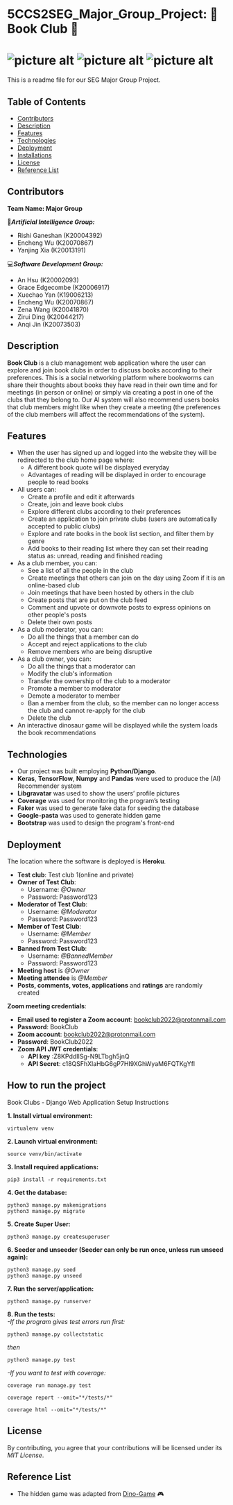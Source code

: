 # 5CCS2SEG_Major_Group_Project: :book: Book Club :book:
![picture alt](https://img.shields.io/badge/tests-607%20passed-brightgreen)
![picture alt](https://img.shields.io/badge/coverage-93%25-green)
![picture alt](https://img.shields.io/badge/licence-MIT-9cf)
=============
This is a readme file for our SEG Major Group Project.

## Table of Contents
  * [Contributors](#Contributors "Go to Contributors")
  * [Description](#Description "Go to Description")
  * [Features](#Features "Go to Features")
  * [Technologies](#Technologies "Go to Technologies")
  * [Deployment](#Deployment "Go to Deployment")
  * [Installations](#How-to-run-the-project "Go to Installations")
  * [License](#License "Go to License")
  * [Reference List](#Reference-list "Go to Reference List")

## Contributors
**Team Name: Major Group**  

:space_invader:***Artificial Intelligence Group:***
  * Rishi Ganeshan (K20004392)
  * Encheng Wu (K20070867)
  * Yanjing Xia (K20013191)

:computer:***Software Development Group:***
* An Hsu (K20002093)
* Grace Edgecombe (K20006917)
* Xuechao Yan (K19006213)
* Encheng Wu (K20070867)
* Zena Wang (K20041870)
* Zirui Ding (K20044217)
* Anqi Jin (K20073503)

## Description
**Book Club** is a club management web application where the user can explore and join book clubs in order to discuss books according to their preferences. This is a social networking platform where bookworms can share their thoughts about books they have read in their own time and for meetings (in person or online) or simply via creating a post in one of the clubs that they belong to. Our AI system will also recommend users books that club members might like when they create a meeting (the preferences of the club members will affect the recommendations of the system).

## Features
* When the user has signed up and logged into the website they will be redirected to the club home page where:
	* A different book quote will be displayed everyday
	* Advantages of reading will be displayed in order to encourage people to read books
* All users can:
	* Create a profile and edit it afterwards
	* Create, join and leave book clubs
	* Explore different clubs according to their preferences
	* Create an application to join private clubs (users are automatically accepted to public clubs)
	* Explore and rate books in the book list section, and filter them by genre
	* Add books to their reading list where they can set their reading status as: unread, reading and finished reading
* As a club member, you can:
  * See a list of all the people in the club
  * Create meetings that others can join on the day using Zoom if it is an online-based club
  * Join meetings that have been hosted by others in the club
  * Create posts that are put on the club feed
  * Comment and upvote or downvote posts to express opinions on other people's posts
  * Delete their own posts
* As a club moderator, you can:
  * Do all the things that a member can do
  * Accept and reject applications to the club
  * Remove members who are being disruptive
* As a club owner, you can:
  * Do all the things that a moderator can
  * Modify the club's information
  * Transfer the ownership of the club to a moderator
  * Promote a member to moderator
  * Demote a moderator to member
  * Ban a member from the club, so the member can no longer access the club and cannot re-apply for the club
  * Delete the club
* An interactive dinosaur game will be displayed while the system loads the book recommendations

## Technologies
* Our project was built employing **Python/Django**.
* **Keras**, **TensorFlow**, **Numpy** and **Pandas** were used to produce the (AI) Recommender system
* **Libgravatar** was used to show the users’ profile pictures
* **Coverage** was used for monitoring the program’s testing
* **Faker** was used to generate fake data for seeding the database
* **Google-pasta** was used to generate hidden game
* **Bootstrap** was used to design the program's front-end

<!-- The location where the software or software component is deployed and sufficient information to access it.  The latter includes access credentials for the different types of user who may employ the software. -->
## Deployment
The location where the software is deployed is **Heroku**.  

* **Test club**: Test club 1(online and private)  
* **Owner of Test Club**:  
  * Username: _@Owner_
  * Password: Password123  
* **Moderator of Test Club**:  
  * Username: _@Moderator_
  * Password: Password123  
* **Member of Test Club**:  
  * Username: _@Member_
  * Password: Password123  
* **Banned from Test Club**:  
  * Username: _@BannedMember_
  * Password: Password123  
* **Meeting host** is _@Owner_  
* **Meeting attendee** is _@Member_  
* **Posts, comments, votes, applications** and **ratings** are randomly created  

**Zoom meeting credentials**:  
* **Email used to register a Zoom account**: bookclub2022@protonmail.com
* **Password**: BookClub  
* **Zoom account**: bookclub2022@protonmail.com
* **Password**: BookClub2022  
* **Zoom API JWT credentials**:
	* **API key** :Z8KPddIlSg-N9LTbgh5jnQ
	* **API Secret**: c18QSFhXlaHbG6gP7HI9XGhWyaM6FQTKgYfl

## How to run the project
Book Clubs - Django Web Application Setup Instructions  

**1. Install virtual environment:**  

    virtualenv venv  

**2. Launch virtual environment:**  

    source venv/bin/activate  

**3. Install required applications:**  

    pip3 install -r requirements.txt  

**4. Get the database:**  

    python3 manage.py makemigrations
    python3 manage.py migrate  

**5. Create Super User:**  

    python3 manage.py createsuperuser  

**6. Seeder and unseeder (Seeder can only be run once, unless run unseed again):**  

    python3 manage.py seed
    python3 manage.py unseed  

**7. Run the server/application:**  

    python3 manage.py runserver  

**8. Run the tests:**  
  *-If the program gives test errors run first:*  

    python3 manage.py collectstatic  
  *then*  

    python3 manage.py test  
  *-If you want to test with coverage:*    

    coverage run manage.py test

    coverage report --omit="*/tests/*"

    coverage html --omit="*/tests/*"



## License
By contributing, you agree that your contributions will be licensed under its *MIT License*.

## Reference List
* The hidden game was adapted from [Dino-Game](https://github.com/WebDevSimplified/chrome-dino-game-clone "Dino-Game") :video_game:
